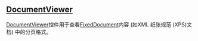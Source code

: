 ## [DocumentViewer](https://docs.microsoft.com/en-us/dotnet/framework/wpf/controls/documentviewer)

[DocumentViewer](https://docs.microsoft.com/zh-cn/dotnet/api/system.windows.controls.documentviewer)控件用于查看[FixedDocument](https://docs.microsoft.com/zh-cn/dotnet/api/system.windows.documents.fixeddocument)内容 (如XML 纸张规范 (XPS)文档) 中的分页格式。